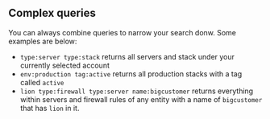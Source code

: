 <!-- usedin: [ _legacy_docker/stack-management] - post: -->


## Complex queries

You can always combine queries to narrow your search donw. Some examples are below:

- `type:server type:stack` returns all servers and stack under your currently selected account
- `env:production tag:active` returns all production stacks with a tag called `active`
- `lion type:firewall type:server name:bigcustomer` returns everything within servers and firewall rules of any entity with a name of `bigcustomer` that has `lion` in it.
